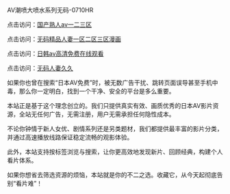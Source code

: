 AV潮喷大喷水系列无码-0710HR

点击访问：<a href="https://heiliaozj3tjd.pages.dev">国产熟人av一二三区</a>

点击访问：<a href="https://heiliaoxwd5i8.pages.dev">无码精品人妻一区二区三区漫画</a>

点击访问：<a href="https://heiliaoxwd5i8.pages.dev">日韩av高清免费在线观看</a>

点击访问：<a href="https://heiliaoe8ajia.pages.dev">无码人妻久久</a>



如果你也曾在搜索“日本AV免费”时，被无数广告干扰、跳转页面误导甚至手机中毒，那么你一定明白，找到一个干净、安全的平台是多么重要。

本站正是基于这个理念创立的。我们只提供真实有效、画质优秀的日本AV影片资源，全站无任何广告，无需注册，用户无需承担任何隐性成本。

不论你钟情于新人女优、剧情系列还是另类题材，我们都提供最丰富的影片分类，并通过高速播放线路保证稳定流畅的观影体验。

此外，本站支持按标签浏览与搜索，让你更高效地发现新片、回顾经典，构建个人看片体系。

如果你想省去筛选资源的烦恼，本站就是你的不二之选。收藏它，从今天起彻底告别“看片难”！

<span style="display:none;">[Canonical link]( https://github.com/mh20250710/riben210 ）</span>
